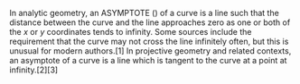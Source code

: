 In analytic geometry, an ASYMPTOTE () of a curve is a line such that the distance between the curve and the line approaches zero as one or both of the _x_ or _y_ coordinates tends to infinity. Some sources include the requirement that the curve may not cross the line infinitely often, but this is unusual for modern authors.[1] In projective geometry and related contexts, an asymptote of a curve is a line which is tangent to the curve at a point at infinity.[2][3]
